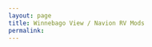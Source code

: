 ```yaml
---
layout: page
title: Winnebago View / Navion RV Mods
permalink: 
---
```


<head>
<meta name="description" content="Snippet on Test Page 2">
</head>
